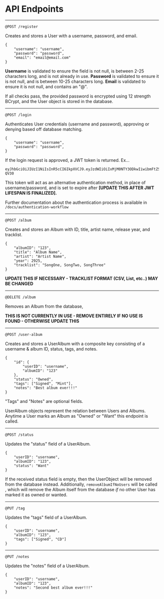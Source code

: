 # **API Endpoints**

---


`@POST /register`


Creates and stores a User with a username, password, and email.

    {
        "username": "username",
        "password": "password",
        "email": "email@email.com"
    }

**Username** is validated to ensure the field is not null, is between 2-25 characters long, and is not already in use.
**Password** is validated to ensure it is not null, and is between 10-25 characters long.
**Email** is validated to ensure it is not null, and contains an "@".

If all checks pass, the provided password is encrypted using 12 strength BCrypt, and the User object is stored in the database.

___

`@POST /login`

Authenticates User credentials (username and password), approving or denying based off database matching.

    {
        "username": "username",
        "password": "password",
    }

If the login request is approved, a JWT token is returned. Ex...

    eyJhbGciOiJIUzI1NiIsInR5cCI6IkpXVCJ9.eyJzdWIiOiIxMjM0NTY3ODkwIiwibmFtZSI6IkpvaG4gRG9lIiwiYWRtaW4iOnRydWUsImlhdCI6MTUxNjIzOTAyMn0.KMUFsIDTnFmyG3nMiGM6H9FNFUROf3wh7SmqJp-QV30

This token will act as an alternative authentication method, in place of username/password, and is set to expire after **[UPDATE THIS AFTER JWT LIFESPAN IS FINALIZED].**

Further documentation about the authentication process is available in `/docs/authentication-workflow`

___

`@POST /album`

Creates and stores an Album with ID, title, artist name, release year, and tracklist.

    {
        "albumID": "123",
        "title": "Album Name",
        "artist": "Artist Name",
        "year": 2925,
        "tracklist": "SongOne, SongTwo, SongThree"
    }

**UPDATE THIS IF NECESSARY - TRACKLIST FORMAT (CSV, List, etc..) MAY BE CHANGED**

___

`@DELETE /album`

Removes an Album from the database,

**THIS IS NOT CURRENTLY IN USE - REMOVE ENTIRELY IF NO USE IS FOUND - OTHERWISE UPDATE THIS** 

___

`@POST /user-album`

Creates and stores a UserAlbum with a composite key consisting of a username & album ID, status, tags, and notes.

    {
        "id": {
            "userID": "username",
            "albumID": "123"
        },
        "status": "Owned",
        "tags": ["Signed", "Mint"],
        "notes": "Best album ever!!!"
    }

"Tags" and "Notes" are optional fields.

UserAlbum objects represent the relation between Users and Albums. Anytime a User marks an Album as "Owned" or "Want" this endpoint is called. 

___

`@POST /status`

Updates the "status" field of a UserAlbum.

    {
        "userID": "username",
        "albumID": "123",
        "status": "Want"
    }

If the received status field is empty, then the UserObject will be removed from the database instead.
Additionally, `removeAlbumIfNoUsers` will be called , which will remove the Album itself from the database _if_ no other User has marked it as owned or wanted. 

___
        
`@PUT /tag`

Updates the "tags" field of a UserAlbum.

    {
        "userID": "username",
        "albumID": "123",
        "tags": ["Signed", "CD"] 
    }

___

`@PUT /notes`

Updates the "notes" field of a UserAlbum.


    {
        "userID": "username",
        "albumID": "123",
        "notes": "Second best album ever!!!"
    }

